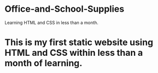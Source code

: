 # Office-and-School-Supplies
Learning HTML and CSS in less than a month.

# This is my first static website using HTML and CSS within less than a month of learning.
